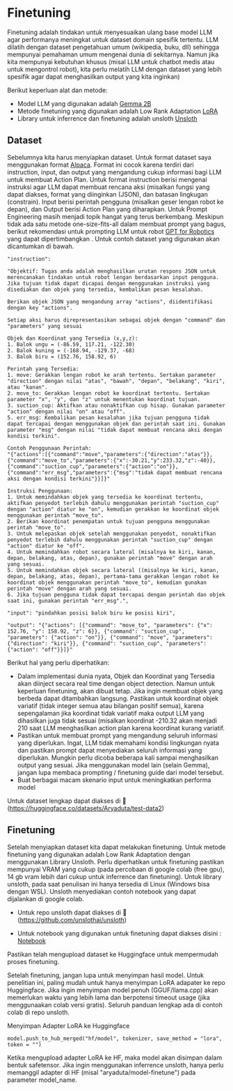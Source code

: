 <!-- ABOUT THE PROJECT -->
# Finetuning

Finetuning adalah tindakan untuk menyesuaikan ulang base model LLM agar performanya meningkat untuk dataset domain spesifik tertentu. LLM dilatih dengan dataset pengetahuan umum (wikipedia, buku, dll) sehingga mempunyai pemahaman umum mengenai dunia di sekitarnya. Namun jika kita mempunyai kebutuhan khusus (misal LLM untuk chatbot medis atau untuk mengontrol robot), kita perlu melatih LLM dengan dataset yang lebih spesifik agar dapat menghasilkan output yang kita inginkan)

Berikut keperluan alat dan metode:
* Model LLM yang digunakan adalah [Gemma 2B](https://huggingface.co/google/gemma-2b)
* Metode finetuning yang digunakan adalah Low Rank Adaptation [LoRA](https://arxiv.org/abs/2106.09685)
* Library untuk inferrence dan finetuning adalah unsloth [Unsloth](https://github.com/unslothai/unsloth)

## Dataset

Sebelumnya kita harus menyiapkan dataset. Untuk format dataset saya menggunakan format [Alpaca](https://github.com/gururise/AlpacaDataCleaned). Format ini cocok karena terdiri dari instruction, input, dan output yang mengandung cukup informasi bagi LLM untuk membuat Action Plan. Untuk format instruction berisi mengenai instruksi agar LLM dapat membuat rencana aksi (misalkan fungsi yang dapat diakses, format yang diinginkan (JSON), dan batasan lingkugan (constrain). Input berisi perintah pengguna (misalkan geser lengan robot ke depan), dan Output berisi Action Plan yang diharapkan. Untuk Prompt Engineering masih menjadi topik hangat yang terus berkembang. Meskipun tidak ada satu metode one-size-fits-all dalam membuat prompt yang bagus, berikut rekomendasi untuk prompting LLM untuk robot [GPT for Robotics](https://www.microsoft.com/en-us/research/uploads/prod/2023/02/ChatGPT___Robotics.pdf) yang dapat dipertimbangkan . Untuk contoh dataset yang digunakan akan dicantumkan di bawah.

```
"instruction":

"Objektif: Tugas anda adalah menghasilkan urutan respons JSON untuk merencanakan tindakan untuk robot lengan berdasarkan input pengguna. Jika tujuan tidak dapat dicapai dengan menggunakan instruksi yang disediakan dan objek yang tersedia, kembalikan pesan kesalahan.

Berikan objek JSON yang mengandung array "actions", diidentifikasi dengan key "actions".

Setiap aksi harus direpresentasikan sebagai objek dengan "command" dan "parameters" yang sesuai

Objek dan Koordinat yang Tersedia (x,y,z):
1. Balok ungu = (-86.59, 117.21, -122.30)
2. Balok kuning = (-168.94, -129.37, -68)
3. Balok biru = (152.76, 158.92, 6)

Perintah yang Tersedia:
1. move: Gerakkan lengan robot ke arah tertentu. Sertakan parameter "direction" dengan nilai "atas", "bawah", "depan", "belakang", "kiri", atau "kanan".
2. move_to: Gerakkan lengan robot ke koordinat tertentu. Sertakan parameter "x", "y", dan "z" untuk menentukan koordinat tujuan.
3. suction_cup: Aktifkan atau nonaktifkan cup hisap. Gunakan parameter "action" dengan nilai "on" atau "off".
5. err_msg: Kembalikan pesan kesalahan jika tujuan pengguna tidak dapat tercapai dengan menggunakan objek dan perintah saat ini. Gunakan parameter "msg" dengan nilai "tidak dapat membuat rencana aksi dengan kondisi terkini".

Contoh Penggunaan Perintah:
"{"actions":[{"command":"move","parameters":{"direction":"atas"}},{"command":"move_to","parameters":{"x":-30.21,"y":233.32,"z":-40}},{"command":"suction_cup","parameters":{"action":"on"}},{"command":"err_msg","parameters":{"msg":"tidak dapat membuat rencana aksi dengan kondisi terkini"}}]}"

Instruksi Penggunaan:
1. Untuk memindahkan objek yang tersedia ke koordinat tertentu, aktifkan penyedot terlebih dahulu menggunakan perintah "suction_cup" dengan "action" diatur ke "on", kemudian gerakkan ke koordinat objek menggunakan perintah "move_to".
2. Berikan koordinat penempatan untuk tujuan pengguna menggunakan perintah "move_to".
3. Untuk melepaskan objek setelah menggunakan penyedot, nonaktifkan penyedot terlebih dahulu menggunakan perintah "suction_cup" dengan "action" diatur ke "off".
4. Untuk memindahkan robot secara lateral (misalnya ke kiri, kanan, depan, belakang, atas, depan), gunakan perintah "move" dengan arah yang sesuai.
5. Untuk memindahkan objek secara lateral ((misalnya ke kiri, kanan, depan, belakang, atas, depan), pertama-tama gerakkan lengan robot ke koordinat objek menggunakan perintah "move_to", kemudian gunakan perintah "move" dengan arah yang sesuai.
6. Jika tujuan pengguna tidak dapat tercapai dengan perintah dan objek saat ini, gunakan perintah "err_msg".",

"input": "pindahkan posisi balok biru ke posisi kiri",

"output": "{"actions": [{"command": "move_to", "parameters": {"x": 152.76, "y": 158.92, "z": 6}}, {"command": "suction_cup", "parameters": {"action": "on"}}, {"command": "move", "parameters": {"direction": "kiri"}}, {"command": "suction_cup", "parameters": {"action": "off"}}]}"

```

Berikut hal yang perlu diperhatikan:
* Dalam implementasi dunia nyata, Objek dan Koordinat yang Tersedia akan diinject secara real time dengan object detection. Namun untuk keperluan finetuning, akan dibuat tetap. Jika ingin membuat objek yang berbeda dapat ditambahkan langsung. Pastikan untuk koordinat objek variatif (tidak integer semua atau bilangan positif semua), karena sepengalaman jika koordinat tidak variatif maka output LLM yang dihasilkan juga tidak sesuai (misalkan koordinat -210.32 akan menjadi 210 saat LLM menghasilkan action plan karena koordinat kurang variatif.
* Pastikan untuk membuat prompt yang mengandung seluruh informasi yang diperlukan. Ingat, LLM tidak memahami kondisi lingkungan nyata dan pastikan prompt dapat menyediakan seluruh informasi yang diperlukan. Mungkin perlu dicoba beberapa kali sampai menghasilkan output yang sesuai. Jika menggunakan model lain (selain Gemma), jangan lupa membaca prompting / finetuning guide dari model tersebut.
* Buat berbagai macam skenario input untuk meningkatkan performa model

Untuk dataset lengkap dapat diakses di 🤗 (https://huggingface.co/datasets/Aryaduta/test-data2)

## Finetuning

Setelah menyiapkan dataset kita dapat melakukan finetuning. Untuk metode finetuning yang digunakan adalah Low Rank Adaptation dengan menggunakan Library Unsloth. Perlu diperhatikan untuk finetuning pastikan mempunyai VRAM yang cukup (pada percobaan di google colab (free gpu), 14 gb vram lebih dari cukup untuk inferrence dan finetuning). Untuk library unsloth, pada saat penulisan ini hanya tersedia di Linux (Windows bisa dengan WSL). Unsloth menyediakan contoh notebook yang dapat dijalankan di google colab.

* Untuk repo unsloth dapat diakses di 🦥 (https://github.com/unslothai/unsloth)

* Untuk notebook yang digunakan untuk finetuning dapat diakses disini : [Notebook](./train.ipypnb)

Pastikan telah mengupload dataset ke Huggingface untuk mempermudah proses finetuning.

Setelah finetuning, jangan lupa untuk menyimpan hasil model. Untuk penelitian ini, paling mudah untuk hanya menyimpan LoRA adapater ke repo Huggingface. Jika ingin menyimpan model penuh (GGUF/llama.cpp) akan memerlukan waktu yang lebih lama dan berpotensi timeout usage (jika menggunaakan colab versi gratis). Seluruh panduan lengkap ada di contoh colab di repo unsloth. 

Menyimpan Adapter LoRA ke Huggingface
```
model.push_to_hub_merged("hf/model", tokenizer, save_method = "lora", token = "")
```

Ketika mengupload adapter LoRA ke HF, maka model akan disimpan dalam bentuk safetensor. Jika ingin menggunakan inferrence unsloth, hanya perlu memanggil adapter di HF (misal "aryaduta/model-finetune") pada parameter model_name.


